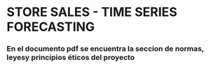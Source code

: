 # STORE SALES - TIME SERIES FORECASTING

### En el documento pdf se encuentra la seccion de normas, leyesy principios éticos del proyecto
